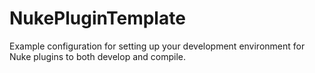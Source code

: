 # NukePluginTemplate
Example configuration for setting up your development environment for Nuke plugins to both develop and compile. 
